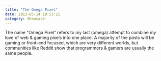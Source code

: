 ```yaml
---
title: "The Omega Pixel"
date: 2013-05-14 19:53:21
category: Showcase
---
```


The name "Omega Pixel" refers to my last (omega) attempt to combine my love of web & gaming pixels into one place. A majority of the posts will be gaming or front-end focused, which are very different worlds, but communities like Reddit show that programmers & gamers are usually the same people.
